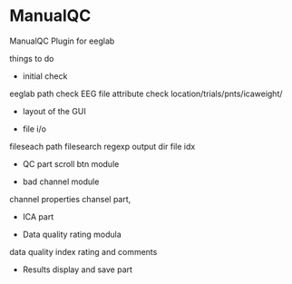 # ManualQC
ManualQC Plugin for eeglab

things to do

* initial check

eeglab path check
EEG file attribute check 
location/trials/pnts/icaweight/


* layout of the GUI

* file i/o

fileseach path
filesearch regexp
output dir
file idx

* QC part
scroll btn module

* bad channel module

channel properties
chansel part,

* ICA part


* Data quality rating modula

data quality index
rating and comments

* Results display and save part
